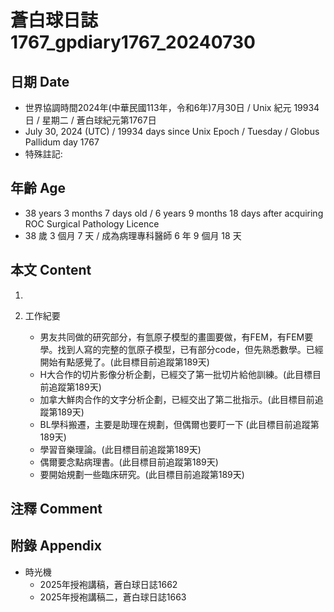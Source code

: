 [_metadata_:encoding]: - "utf-8"
[_metadata_:language]: - "zh-Hant-TW"
[_metadata_:fileformat]: - "markdown"
[_metadata_:MIME_type]: - "text/plain"
[_metadata_:markdown_version]: - "commonmark version 0.30"
[_metadata_:markdown_spec]: - "https://spec.commonmark.org/0.30/"

# 蒼白球日誌1767_gpdiary1767_20240730 #

## 日期 Date ##

* 世界協調時間2024年(中華民國113年，令和6年)7月30日 / Unix 紀元 19934 日 / 星期二 / 蒼白球紀元第1767日
* July 30, 2024 (UTC) / 19934 days since Unix Epoch / Tuesday / Globus Pallidum day 1767
* 特殊註記:

## 年齡 Age ##

* 38 years 3 months 7 days old / 6 years 9 months 18 days after acquiring ROC Surgical Pathology Licence
* 38 歲 3 個月 7 天 / 成為病理專科醫師 6 年 9 個月 18 天

## 本文 Content ##

1. 

2. 工作紀要

    - 男友共同做的研究部分，有氫原子模型的畫圖要做，有FEM，有FEM要學。找到人寫的完整的氫原子模型，已有部分code，但先熟悉數學。已經開始有點感覺了。(此目標目前追蹤第189天)
    - H大合作的切片影像分析企劃，已經交了第一批切片給他訓練。(此目標目前追蹤第189天)
    - 加拿大鮮肉合作的文字分析企劃，已經交出了第二批指示。(此目標目前追蹤第189天)
    - BL學科搬遷，主要是助理在規劃，但偶爾也要盯一下 (此目標目前追蹤第189天)
    - 學習音樂理論。(此目標目前追蹤第189天)
    - 偶爾要念點病理書。(此目標目前追蹤第189天)
    - 要開始規劃一些臨床研究。(此目標目前追蹤第189天)

## 注釋 Comment ##


## 附錄 Appendix ##

* 時光機
    - 2025年授袍講稿，蒼白球日誌1662
    - 2025年授袍講稿二，蒼白球日誌1663
